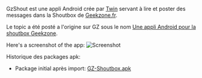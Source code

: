 GzShout est une appli Android crée par [Twin](http://www.geekzone.fr/ipb/user/5063-twin/) servant à lire et poster des messages dans la Shoutbox de [Geekzone.fr](http://www.geekzone.fr/ipb/shoutbox/).

Le topic a été posté a l'origine sur GZ sous le nom [Une appli Android pour la shoutbox Geekzone](http://www.geekzone.fr/ipb/topic/50861-une-appli-android-pour-la-shoutbox-geekzone/).

Here's a screenshot of the app:
![Screenshot](http://histrio.net/geekzone/gzshoutbox/screenshot.png)

Historique des packages apk:
* Package initial après import: [GZ-Shoutbox.apk]()
